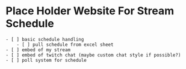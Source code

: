 # Place Holder Website For Stream Schedule
	- [ ] basic schedule handling
		- [ ] pull schedule from excel sheet
	- [ ] embed of my stream
	- [ ] embed of twitch chat (maybe custom chat style if possible?)
	- [ ] poll system for schedule
	

